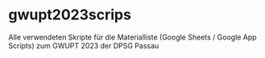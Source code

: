 # gwupt2023scrips
Alle verwendeten Skripte für die Materialliste (Google Sheets / Google App Scripts) zum GWUPT 2023 der DPSG Passau
